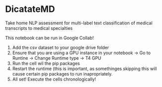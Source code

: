 # DicatateMD
Take home NLP assessment for multi-label text classification of medical transcripts to medical specialties

This notebook can be run in Google Collab! 
1. Add the csv dataset to your google drive folder
2.  Ensure that you are using a GPU instance in your notebook -> Go to Runtine -> Change Runtime type -> T4 GPU
3.  Run the cell wil the pip packages
4.  Restart the runtime (this is important, as somethinges skipping this will cause certain pip packages to run inapropriately.
5.  All set! Execute the cells chronologically! 
